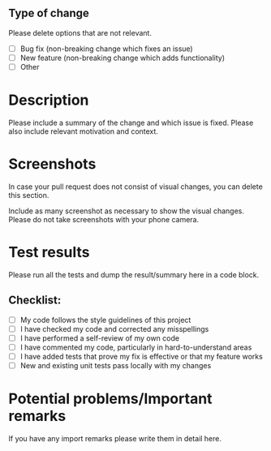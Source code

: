 ## Type of change

Please delete options that are not relevant.

- [ ] Bug fix (non-breaking change which fixes an issue)
- [ ] New feature (non-breaking change which adds functionality)
- [ ] Other

# Description

Please include a summary of the change and which issue is fixed. Please also include relevant motivation and context. 

# Screenshots

In case your pull request does not consist of visual changes, you can delete this section. 

Include as many screenshot as necessary to show the visual changes. Please do not take screenshots with your phone camera.

# Test results

Please run all the tests and dump the result/summary here in a code block.

## Checklist:

- [ ] My code follows the style guidelines of this project
- [ ] I have checked my code and corrected any misspellings
- [ ] I have performed a self-review of my own code
- [ ] I have commented my code, particularly in hard-to-understand areas
- [ ] I have added tests that prove my fix is effective or that my feature works
- [ ] New and existing unit tests pass locally with my changes

# Potential problems/Important remarks

If you have any import remarks please write them in detail here.

